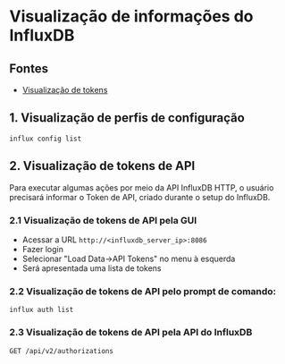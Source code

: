 # Visualização de informações do InfluxDB


## Fontes
* [Visualização de tokens](https://docs.influxdata.com/influxdb/v2.0/security/tokens/view-tokens/)

## 1. Visualização de perfis de configuração

```
influx config list
```

## 2. Visualização de tokens de API

Para executar algumas ações por meio da API InfluxDB HTTP, o usuário precisará informar o Token de API, criado durante o setup do InfluxDB.

### 2.1 Visualização de tokens de API pela GUI
* Acessar a URL ```http://<influxdb_server_ip>:8086```
* Fazer login
* Selecionar "Load Data-&gt;API Tokens" no menu à esquerda
* Será apresentada uma lista de tokens

### 2.2 Visualização de tokens de API pelo prompt de comando:
```
influx auth list
```

### 2.3 Visualização de tokens de API pela API do InfluxDB
```
GET /api/v2/authorizations
```



